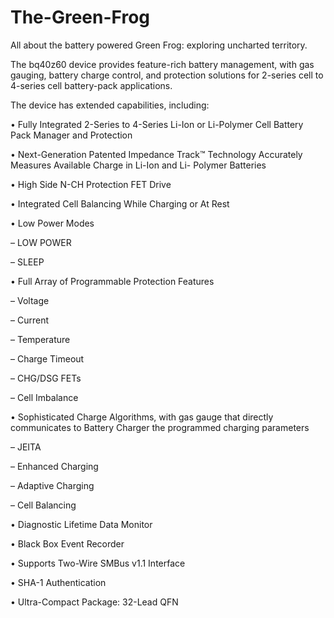 # The-Green-Frog
All about the battery powered Green Frog: exploring uncharted territory.

The bq40z60 device provides feature-rich battery management, with gas gauging, battery charge control, and protection solutions for 2-series cell to 4-series cell battery-pack applications.

The device has extended capabilities, including:

• Fully Integrated 2-Series to 4-Series Li-Ion or Li-Polymer Cell Battery Pack Manager and Protection

• Next-Generation Patented Impedance Track™ Technology Accurately Measures Available Charge in Li-Ion and Li- Polymer Batteries

• High Side N-CH Protection FET Drive

• Integrated Cell Balancing While Charging or At Rest

• Low Power Modes

– LOW POWER

– SLEEP

• Full Array of Programmable Protection Features

– Voltage

– Current

– Temperature

– Charge Timeout

– CHG/DSG FETs

– Cell Imbalance

• Sophisticated Charge Algorithms, with gas gauge that directly communicates to Battery Charger the programmed charging parameters

– JEITA

– Enhanced Charging

– Adaptive Charging

– Cell Balancing

• Diagnostic Lifetime Data Monitor

• Black Box Event Recorder

• Supports Two-Wire SMBus v1.1 Interface

• SHA-1 Authentication

• Ultra-Compact Package: 32-Lead QFN
